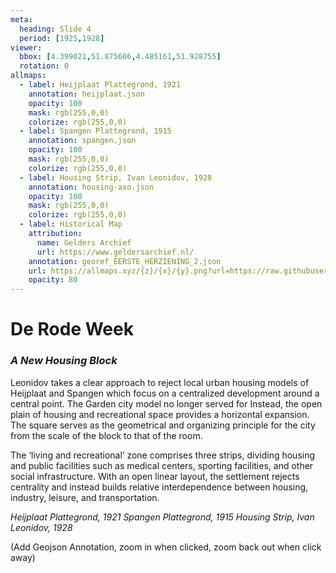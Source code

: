 ```yaml
---
meta:
  heading: Slide 4
  period: [1925,1928]
viewer:
  bbox: [4.399021,51.875606,4.485161,51.928755]
  rotation: 0
allmaps:
  - label: Heijplaat Plattegrond, 1921
    annotation: heijplaat.json
    opacity: 100
    mask: rgb(255,0,0)
    colorize: rgb(255,0,0)
  - label: Spangen Plattegrond, 1915
    annotation: spangen.json
    opacity: 100
    mask: rgb(255,0,0)
    colorize: rgb(255,0,0)
  - label: Housing Strip, Ivan Leonidov, 1928
    annotation: housing-axo.json
    opacity: 100
    mask: rgb(255,0,0)
    colorize: rgb(255,0,0)
  - label: Historical Map
    attribution: 
      name: Gelders Archief
      url: https://www.geldersarchief.nl/
    annotation: georef_EERSTE_HERZIENING_2.json
    url: https://allmaps.xyz/{z}/{x}/{y}.png?url=https://raw.githubusercontent.com/tu-delft-library/rivierkaarten-iiif/main/Output/georef/georef_EERSTE_HERZIENING_2.json
    opacity: 80
---
```

# **De Rode Week**
### _A New Housing Block_

Leonidov takes a clear approach to reject local urban housing models of Heijplaat and Spangen which focus on a centralized development around a central point. The Garden city model no longer served for Instead, the open plain of housing and recreational space provides a horizontal expansion. The square serves as the geometrical and organizing principle for the city from the scale of the block to that of the room.

The ‘living and recreational’ zone comprises three strips, dividing housing and public facilities such as medical centers, sporting facilities, and other social infrastructure. With an open linear layout, the settlement rejects centrality and instead builds relative interdependence between housing, industry, leisure, and transportation.

_Heijplaat Plattegrond, 1921_
_Spangen Plattegrond, 1915_
_Housing Strip, Ivan Leonidov, 1928_


(Add Geojson Annotation, zoom in when clicked, zoom back out when click away)
